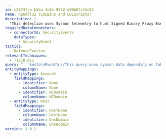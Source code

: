 ```yaml
---
id: c2074fce-b5ba-4c0a-9332-d08b8fc43c53
name: Rundll32 (LOLBins and LOLScripts)
description: |
  'This detection uses Sysmon telemetry to hunt Signed Binary Proxy Execution: Rundll32 activities.'
requiredDataConnectors:
  - connectorId: SecurityEvents
    dataTypes:
      - SecurityEvent
tactics:
  - DefenseEvasion
relevantTechniques:
  - T1218.011
query: "```kusto\nEvent\n//This query uses sysmon data depending on table name used this may need updataing\n| where Source =~ \"Microsoft-Windows-Sysmon\"\n| where EventID == 1\n| extend RenderedDescription = tostring(split(RenderedDescription, \":\")[0])\n| extend EventData = parse_xml(EventData).DataItem.EventData.Data\n| mv-expand bagexpansion=array EventData\n| evaluate bag_unpack(EventData)\n| extend Key = tostring(column_ifexists('@Name', \"\")), Value = column_ifexists('#text', \"\")\n| evaluate pivot(Key, any(Value), TimeGenerated, Source, EventLog, Computer, EventLevel, EventLevelName, EventID, UserName, RenderedDescription, MG, ManagementGroupName, Type, _ResourceId)\n| extend RuleName = column_ifexists(\"RuleName\", \"\"), TechniqueId = column_ifexists(\"TechniqueId\", \"\"),  TechniqueName = column_ifexists(\"TechniqueName\", \"\")\n| parse RuleName with * 'technique_id=' TechniqueId ',' * 'technique_name=' TechniqueName\n| extend Image = column_ifexists(\"Image\", \"\")\n| where Image has \"rundll32.exe\"\n// Uncomment the next line and add your commandLine Whitelisted/ignore terms.For example \"payload.dll\"\n// | where CommandLine !contains (\"payload.dll\") \n| extend NTDomain = tostring(split(UserName, '\\\\', 0)[0]), Name = tostring(split(UserName, '\\\\', 1)[0])\n| extend HostName = tostring(split(Computer, '.', 0)[0]), DnsDomain = tostring(strcat_array(array_slice(split(Computer, '.'), 1, -1), '.'))\n| extend Account_0_Name = Name\n| extend Account_0_NTDomain = NTDomain\n| extend Host_0_HostName = HostName\n| extend Host_0_DnsDomain = DnsDomain\n```"
entityMappings:
  - entityType: Account
    fieldMappings:
      - identifier: Name
        columnName: Name
      - identifier: NTDomain
        columnName: NTDomain
  - entityType: Host
    fieldMappings:
      - identifier: HostName
        columnName: HostName
      - identifier: DnsDomain
        columnName: DnsDomain
version: 1.0.1
---
```


